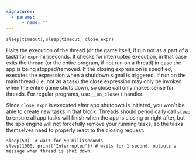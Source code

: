 ```yaml
---
signatures:
  - params:
      - name: ""
---
```


`sleep(timeout)`, `sleep(timeout, close_expr)`

Halts the execution of the thread (or the game itself, if run not as a part of a
task) for `expr` milliseconds. It checks for interrupted execution, in that case
exits the thread (or the entire program, if not run on a thread) in case the app
is being stopped/removed. If the closing expression is specified, executes the
expression when a shutdown signal is triggered. If run on the main thread (i.e.
not as a task) the close expression may only be invoked when the entire game
shuts down, so close call only makes sense for threads. For regular programs,
use `__on_close()` handler.

Since `close_expr` is executed after app shutdown is initiated, you won't be
able to create new tasks in that block. Threads should periodically call `sleep`
to ensure all app tasks will finish when the app is closing or right after, but
the app engine will not forcefully remove your running tasks, so the tasks
themselves need to properly react to the closing request.

```scarpet
sleep(50)  # wait for 50 milliseconds
sleep(1000, print('Interrupted')) # waits for 1 second, outputs a message when thread is shut down.
```
